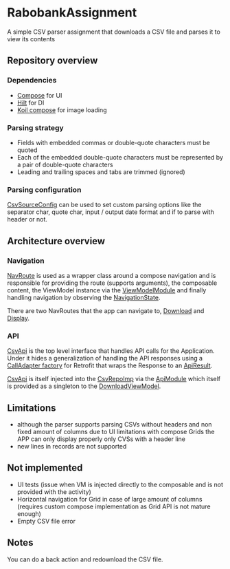 # RabobankAssignment

A simple CSV parser assignment that downloads a CSV file and parses it to view its contents 

## Repository overview

### Dependencies

- [Compose](https://developer.android.com/jetpack/compose) for UI
- [Hilt](https://developer.android.com/training/dependency-injection/hilt-android) for DI 
- [Koil compose](https://coil-kt.github.io/coil/compose/) for image loading

### Parsing strategy 

- Fields with embedded commas or double-quote characters must be quoted
- Each of the embedded double-quote characters must be represented by a pair of double-quote characters
- Leading and trailing spaces and tabs are trimmed (ignored)

### Parsing configuration

[CsvSourceConfig](https://github.com/ChristoferAlexander/RabobankAssignment/blob/master/app/src/main/java/com/example/rabobankassignment/parser/config.kt) can be used to set custom parsing options like the separator char, quote char, input / output date format and if to parse with header or not.

## Architecture overview

### Navigation

[NavRoute](https://github.com/ChristoferAlexander/RabobankAssignment/blob/master/app/src/main/java/com/example/rabobankassignment/ui/nav/NavRoute.kt) is used as a wrapper class around a compose navigation and is responsible for providing the route (supports arguments), the composable content, the ViewModel instance via the [ViewModelModule](https://github.com/ChristoferAlexander/RabobankAssignment/blob/master/app/src/main/java/com/example/rabobankassignment/di/ViewModelModule.kt) and finally handling navigation by observing the [NavigationState](https://github.com/ChristoferAlexander/RabobankAssignment/blob/master/app/src/main/java/com/example/rabobankassignment/ui/nav/NavigationState.kt).

There are two NavRoutes that the app can navigate to, [Download](https://github.com/ChristoferAlexander/RabobankAssignment/blob/master/app/src/main/java/com/example/rabobankassignment/ui/compose/Download.kt) and [Display](https://github.com/ChristoferAlexander/RabobankAssignment/blob/master/app/src/main/java/com/example/rabobankassignment/ui/compose/Display.kt).

### API

[CsvApi](https://github.com/ChristoferAlexander/RabobankAssignment/blob/master/app/src/main/java/com/example/rabobankassignment/api/CsvApi.kt) is the top level interface that handles API calls for the Application. Under it hides a generalization of handling the API responses using a [CallAdapter factory](https://github.com/ChristoferAlexander/RabobankAssignment/blob/master/app/src/main/java/com/example/rabobankassignment/api/utils.kt#L11) for Retrofit that wraps the Response to an [ApiResult](https://github.com/ChristoferAlexander/RabobankAssignment/blob/master/app/src/main/java/com/example/rabobankassignment/api/model.kt).  
  
[CsvApi](https://github.com/ChristoferAlexander/RabobankAssignment/blob/master/app/src/main/java/com/example/rabobankassignment/api/CsvApi.kt) is itself injected into the [CsvRepoImp](https://github.com/ChristoferAlexander/RabobankAssignment/blob/master/app/src/main/java/com/example/rabobankassignment/repository/CsvRepoImp.kt) via the [ApiModule](https://github.com/ChristoferAlexander/RabobankAssignment/blob/master/app/src/main/java/com/example/rabobankassignment/di/ApiModule.kt) which itself is provided as a singleton to the [DownloadViewModel](https://github.com/ChristoferAlexander/RabobankAssignment/blob/master/app/src/main/java/com/example/rabobankassignment/viewModel/DownloadViewModel.kt).

## Limitations

- although the parser supports parsing CSVs without headers and non fixed amount of columns due to UI limitations with compose Grids the APP can only display properly only CVSs with a header line
- new lines in records are not supported

## Not implemented

- UI tests (issue when VM is injected directly to the composable and is not provided with the activity)
- Horizontal navigation for Grid in case of large amount of columns (requires custom compose implementation as Grid API is not mature enough) 
- Empty CSV file error 

## Notes

You can do a back action and redownload the CSV file.


